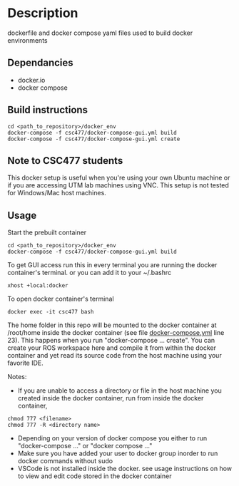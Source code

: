 # Description 
dockerfile and docker compose yaml files used to build docker environments 

## Dependancies
- docker.io
- docker compose 

## Build instructions 


```
cd <path_to_repository>/docker_env 
docker-compose -f csc477/docker-compose-gui.yml build
docker-compose -f csc477/docker-compose-gui.yml create
```
## Note to CSC477 students 
This docker setup is useful when you're using your own Ubuntu machine or if you are accessing UTM lab machines using VNC. This setup is not tested for Windows/Mac host machines. 


## Usage 

Start the prebuilt container 
```
cd <path_to_repository>/docker_env 
docker-compose -f csc477/docker-compose-gui.yml build
```

To get GUI access run this in every terminal you are running the docker container's terminal. or you can add it to your ~/.bashrc
```
xhost +local:docker
```

To open docker container's terminal 
```
docker exec -it csc477 bash 
```

The home folder in this repo will be mounted to the docker container at /root/home inside the docker container (see file [docker-compose.yml](csc477/docker-compose.yml) line 23). This happens when you run "docker-compose ... create". You can create your ROS workspace here and compile it from within the docker container and yet read its source code from the host machine using your favorite IDE.

Notes: 
- If you are unable to access a directory or file in the host machine you created inside the docker container, run from inside the docker container,
```
chmod 777 <filename>
chmod 777 -R <directory name>
```
- Depending on your version of docker compose you either to run "docker-compose ..." or "docker compose ..."
- Make sure you have added your user to docker group inorder to run docker commands without sudo 
- VSCode is not installed inside the docker. see usage instructions on how to view and edit code stored in the docker container
